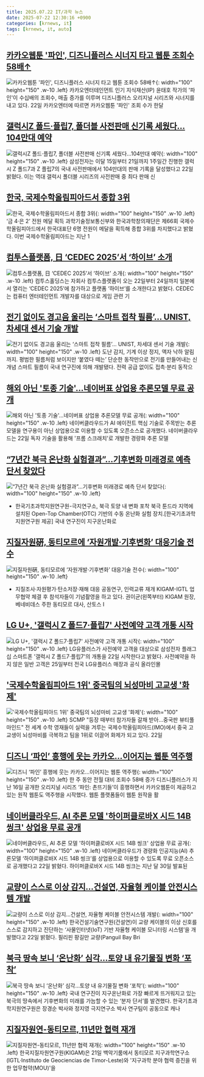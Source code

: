 ```yaml
---
title: 2025.07.22 IT/과학 뉴스
date: 2025-07-22 12:30:16 +0900
categories: [krnews, it]
tags: [krnews, it, auto]
---
```

## [카카오웹툰 '파인', 디즈니플러스 시너지 타고 웹툰 조회수 58배↑](https://n.news.naver.com/mnews/article/030/0003333823)

![카카오웹툰 '파인', 디즈니플러스 시너지 타고 웹툰 조회수 58배↑](https://mimgnews.pstatic.net/image/origin/030/2025/07/22/3333823.jpg?type=nf220_150){: width="100" height="150" .w-10 .left}
카카오엔터테인먼트 인기 지식재산(IP) 윤태호 작가의 '파인'이 수십배의 조회수, 매출 증가를 이루며 디즈니플러스 오리지널 시리즈와 시너지를 내고 있다. 22일 카카오엔터에 따르면 카카오웹툰 '파인' 조회 수가 한달

## [갤럭시Z 폴드·플립7, 폴더블 사전판매 신기록 세웠다…104만대 예약](https://n.news.naver.com/mnews/article/277/0005625884)

![갤럭시Z 폴드·플립7, 폴더블 사전판매 신기록 세웠다…104만대 예약](https://mimgnews.pstatic.net/image/origin/277/2025/07/22/5625884.jpg?type=nf220_150){: width="100" height="150" .w-10 .left}
삼성전자는 이달 15일부터 21일까지 1주일간 진행한 갤럭시 Z 폴드7과 Z 플립7의 국내 사전판매에서 104만대의 판매 기록을 달성했다고 22일 밝혔다. 이는 역대 갤럭시 폴더블 시리즈의 사전판매 중 최다 판매 신

## [한국, 국제수학올림피아드서 종합 3위](https://n.news.naver.com/mnews/article/366/0001094447)

![한국, 국제수학올림피아드서 종합 3위](https://mimgnews.pstatic.net/image/origin/366/2025/07/22/1094447.jpg?type=nf220_150){: width="100" height="150" .w-10 .left}
‘금 4‧은 2’ 전원 메달 획득 과학기술정보통신부와 한국과학창의재단은 제66회 국제수학올림피아드에서 한국대표단 6명 전원이 메달을 획득해 종합 3위를 차지했다고 밝혔다. 이번 국제수학올림피아드는 지난 1

## [컴투스플랫폼, 日 ‘CEDEC 2025’서 ‘하이브’ 소개](https://n.news.naver.com/mnews/article/029/0002969782)

![컴투스플랫폼, 日 ‘CEDEC 2025’서 ‘하이브’ 소개](https://mimgnews.pstatic.net/image/origin/029/2025/07/21/2969782.jpg?type=nf220_150){: width="100" height="150" .w-10 .left}
컴투스홀딩스는 자회사 컴투스플랫폼이 오는 22일부터 24일까지 일본에서 열리는 ‘CEDEC 2025’에 참가하고 플랫폼 ‘하이브’를 소개한다고 밝혔다. CEDEC는 컴퓨터 엔터테인먼트 개발자를 대상으로 게임 관련 기

## [전기 없이도 경고음 울리는 ‘스마트 접착 필름’… UNIST, 차세대 센서 기술 개발](https://n.news.naver.com/mnews/article/018/0006070604)

![전기 없이도 경고음 울리는 ‘스마트 접착 필름’… UNIST, 차세대 센서 기술 개발](https://mimgnews.pstatic.net/image/origin/018/2025/07/22/6070604.jpg?type=nf220_150){: width="100" height="150" .w-10 .left}
도난 감지, 기계 이상 정지, 액자 낙하 알림까지. 평범한 필름처럼 보이지만 ‘붙였다 떼는’ 단순한 동작만으로 전기를 만들어내는 신개념 스마트 필름이 국내 연구진에 의해 개발됐다. 전력 공급 없이도 접촉·분리 동작으

## [해외 아닌 '토종 기술'…네이버표 상업용 추론모델 무료 공개](https://n.news.naver.com/mnews/article/015/0005161055)

![해외 아닌 '토종 기술'…네이버표 상업용 추론모델 무료 공개](https://mimgnews.pstatic.net/image/origin/015/2025/07/22/5161055.jpg?type=nf220_150){: width="100" height="150" .w-10 .left}
네이버클라우드가 AI 에이전트 핵심 기술로 주목받는 추론 모델을 연구용이 아닌 상업용으로 이용할 수 있도록 오픈소스로 공개했다. 네이버클라우드는 22일 독자 기술을 활용해 '프롬 스크래치'로 개발한 경량화 추론 모델

## [“7년간 북극 온난화 실험결과”…기후변화 미래경로 예측 단서 찾았다](https://n.news.naver.com/mnews/article/016/0002503014)

![“7년간 북극 온난화 실험결과”…기후변화 미래경로 예측 단서 찾았다](https://mimgnews.pstatic.net/image/origin/016/2025/07/22/2503014.jpg?type=nf220_150){: width="100" height="150" .w-10 .left}
- 한국기초과학지원연구원-극지연구소, 북극 토양 내 변화 포착 북극 툰드라 지역에 설치된 Open-Top Chamber(OTC) 기반의 수동 온난화 실험 장치.[한국기초과학지원연구원 제공] 국내 연구진이 지구온난화로

## [지질자원硏, 동티모르에 ‘자원개발·기후변화’ 대응기술 전수](https://n.news.naver.com/mnews/article/016/0002503050)

![지질자원硏, 동티모르에 ‘자원개발·기후변화’ 대응기술 전수](https://mimgnews.pstatic.net/image/origin/016/2025/07/22/2503050.jpg?type=nf220_150){: width="100" height="150" .w-10 .left}
- 지질조사·자원평가·탄소저장·재해 대응 공동연구, 인력교류 재개 KIGAM-IGTL 업무협약 체결 후 참석자들이 기념촬영을 하고 있다. 권이균(왼쪽부터) KIGAM 원장, 베네비데스 주한 동티모르 대사, 산토스 I

## [LG U+, '갤럭시 Z 폴드7·플립7' 사전예약 고객 개통 시작](https://n.news.naver.com/mnews/article/014/0005380387)

![LG U+, '갤럭시 Z 폴드7·플립7' 사전예약 고객 개통 시작](https://mimgnews.pstatic.net/image/origin/014/2025/07/22/5380387.jpg?type=nf220_150){: width="100" height="150" .w-10 .left}
LG유플러스가 사전예약 고객을 대상으로 삼성전자 플래그십 스마트폰 '갤럭시 Z 폴드7·플립7'의 개통을 22일 시작한다고 밝혔다. 사전예약을 하지 않은 일반 고객은 25일부터 전국 LG유플러스 매장과 공식 올라인몰

## ['국제수학올림피아드 1위' 중국팀의 뇌성마비 고교생 '화제'](https://n.news.naver.com/mnews/article/001/0015522157)

!['국제수학올림피아드 1위' 중국팀의 뇌성마비 고교생 '화제'](https://mimgnews.pstatic.net/image/origin/001/2025/07/22/15522157.jpg?type=nf220_150){: width="100" height="150" .w-10 .left}
SCMP "등장 때부터 참가자들 갈채 받아…중국판 뷰티풀 마인드" 전 세계 수학 영재들이 실력을 겨루는 국제수학올림피아드(IMO)에서 중국 고교생이 뇌성마비를 극복하고 팀을 1위로 이끌어 화제가 되고 있다. 22일

## [디즈니 ‘파인’ 흥행에 웃는 카카오…이어지는 웹툰 역주행](https://n.news.naver.com/mnews/article/009/0005528945)

![디즈니 ‘파인’ 흥행에 웃는 카카오…이어지는 웹툰 역주행](https://mimgnews.pstatic.net/image/origin/009/2025/07/22/5528945.jpg?type=nf220_150){: width="100" height="150" .w-10 .left}
한 주 동안 전월 대비 조회수 58배 증가 디즈니플러스가 지난 16일 공개한 오리지널 시리즈 ‘파인: 촌뜨기들’이 흥행하면서 카카오웹툰이 제공하고 있는 원작 웹툰도 역주행을 시작했다. 웹툰 플랫폼들이 웹툰 원작을 활

## [네이버클라우드, AI 추론 모델 '하이퍼클로바X 시드 14B 씽크' 상업용 무료 공개](https://n.news.naver.com/mnews/article/011/0004512000)

![네이버클라우드, AI 추론 모델 '하이퍼클로바X 시드 14B 씽크' 상업용 무료 공개](https://mimgnews.pstatic.net/image/origin/011/2025/07/22/4512000.jpg?type=nf220_150){: width="100" height="150" .w-10 .left}
네이버클라우드가 경량화 인공지능(AI) 추론모델 ‘하이퍼클로바X 시드 14B 씽크’를 상업용으로 이용할 수 있도록 무료 오픈소스로 공개했다고 22일 밝혔다. 하이퍼클로바X 시드 14B 씽크는 지난 달 30일 발표된

## [교량이 스스로 이상 감지…건설연, 자율형 케이블 안전시스템 개발](https://n.news.naver.com/mnews/article/018/0006070759)

![교량이 스스로 이상 감지…건설연, 자율형 케이블 안전시스템 개발](https://mimgnews.pstatic.net/image/origin/018/2025/07/22/6070759.jpg?type=nf220_150){: width="100" height="150" .w-10 .left}
한국건설기술연구원(건설연)이 교량 케이블의 이상 신호를 스스로 감지하고 진단하는 ‘사물인터넷(IoT) 기반 자율형 케이블 모니터링 시스템’을 개발했다고 22일 밝혔다. 필리핀 팡길만 교량(Panguil Bay Bri

## [북극 땅속 보니 ‘온난화’ 심각…토양 내 유기물질 변화 ‘포착’](https://n.news.naver.com/mnews/article/029/0002969966)

![북극 땅속 보니 ‘온난화’ 심각…토양 내 유기물질 변화 ‘포착’](https://mimgnews.pstatic.net/image/origin/029/2025/07/22/2969966.jpg?type=nf220_150){: width="100" height="150" .w-10 .left}
국내 연구진이 지구온난화로 가장 빠르게 뜨거워지고 있는 북극의 땅속에서 기후변화의 미래를 가늠할 수 있는 ‘분자 단서’를 발견했다. 한국기초과학지원연구원은 장경순 박사와 정지영 극지연구소 박사 연구팀이 공동으로 캐나

## [지질자원연-동티모르, 11년만 협력 재개](https://n.news.naver.com/mnews/article/011/0004511969)

![지질자원연-동티모르, 11년만 협력 재개](https://mimgnews.pstatic.net/image/origin/011/2025/07/22/4511969.jpg?type=nf220_150){: width="100" height="150" .w-10 .left}
한국지질자원연구원(KIGAM)은 21일 백악기룸에서 동티모르 지구과학연구소(IGTL·Instituto de Geociencias de Timor-Leste)와 '지구과학 분야 협력 증진을 위한 업무협약(MOU)'을

